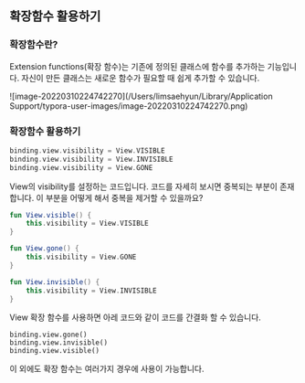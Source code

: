 ## 확장함수 활용하기



### 확장함수란?

Extension functions(확장 함수)는 기존에 정의된 클래스에 함수를 추가하는 기능입니다. 자신이 만든 클래스는 새로운 함수가 필요할 때 쉽게 추가할 수 있습니다.



![image-20220310224742270](/Users/limsaehyun/Library/Application Support/typora-user-images/image-20220310224742270.png)



### 확장함수 활용하기

```kotlin
binding.view.visibility = View.VISIBLE
binding.view.visibility = View.INVISIBLE
binding.view.visibility = View.GONE
```



View의 visibility를 설정하는 코드입니다. 코드를 자세히 보시면 중복되는 부분이 존재합니다. 이 부분을 어떻게 해서 중복을 제거할 수 있을까요?



```kotlin
fun View.visible() {
    this.visibility = View.VISIBLE
}

fun View.gone() {
    this.visibility = View.GONE
}

fun View.invisible() {
    this.visibility = View.INVISIBLE
}
```



View 확장 함수를 사용하면 아레 코드와 같이 코드를 간결화 할 수 있습니다.



```
binding.view.gone()
binding.view.invisible()
binding.view.visible()
```



이 외에도 확장 함수는 여러가지 경우에 사용이 가능합니다.